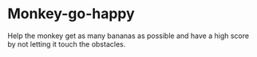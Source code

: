 # Monkey-go-happy
Help the monkey get as many bananas as possible and have a high score by not letting it touch the obstacles.
